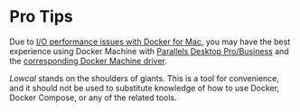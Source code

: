 # Pro Tips

Due to
[I/O performance issues with Docker for Mac](https://docs.docker.com/docker-for-mac/osxfs/#performance-issues-solutions-and-roadmap),
you may have the best experience using Docker Machine with [Parallels
Desktop Pro/Business](http://www.parallels.com/products/desktop/) and
the
[corresponding Docker Machine driver](https://github.com/Parallels/docker-machine-parallels).

_Lowcal_ stands on the shoulders of giants. This is a tool for
convenience, and it should not be used to substitute knowledge of how to
use Docker, Docker Compose, or any of the related tools.

